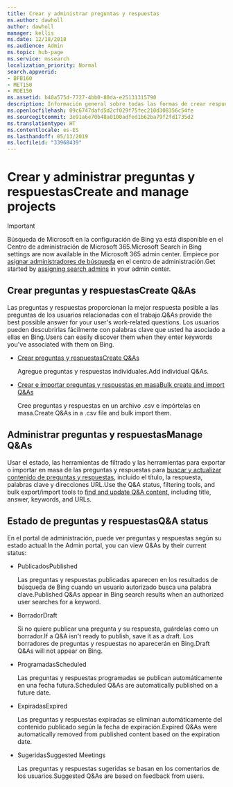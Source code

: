 ```yaml
---
title: Crear y administrar preguntas y respuestas
ms.author: dawholl
author: dawholl
manager: kellis
ms.date: 12/18/2018
ms.audience: Admin
ms.topic: hub-page
ms.service: mssearch
localization_priority: Normal
search.appverid:
- BFB160
- MET150
- MOE150
ms.assetid: b40a575d-7727-4bb0-80da-e25131315790
description: Información general sobre todas las formas de crear respuestas a las preguntas más frecuentes en el portal de administración de Búsqueda de Microsoft
ms.openlocfilehash: 09c6747dafd5d2cf029f75fec210d308356c54fe
ms.sourcegitcommit: 3e91a6e70b48a0100adfed1b62ba79f2fd1735d2
ms.translationtype: HT
ms.contentlocale: es-ES
ms.lasthandoff: 05/13/2019
ms.locfileid: "33968439"
---
```

# <a name="create-and-manage-qas"></a><span data-ttu-id="8bc79-103">Crear y administrar preguntas y respuestas</span><span class="sxs-lookup"><span data-stu-id="8bc79-103">Create and manage projects</span></span>

> [!IMPORTANT]
> <span data-ttu-id="8bc79-104">Búsqueda de Microsoft en la configuración de Bing ya está disponible en el Centro de administración de Microsoft 365.</span><span class="sxs-lookup"><span data-stu-id="8bc79-104">Microsoft Search in Bing settings are now available in the Microsoft 365 admin center.</span></span> <span data-ttu-id="8bc79-105">Empiece por [asignar administradores de búsqueda](https://docs.microsoft.com/es-ES/microsoftsearch/setup-microsoft-search#step-2-assign-search-admin-and-search-editor) en el centro de administración.</span><span class="sxs-lookup"><span data-stu-id="8bc79-105">Get started by [assigning search admins](https://docs.microsoft.com/en-us/microsoftsearch/setup-microsoft-search#step-2-assign-search-admin-and-search-editor) in your admin center.</span></span>
    
## <a name="create-qas"></a><span data-ttu-id="8bc79-106">Crear preguntas y respuestas</span><span class="sxs-lookup"><span data-stu-id="8bc79-106">Create Q&As</span></span>

<span data-ttu-id="8bc79-107">Las preguntas y respuestas proporcionan la mejor respuesta posible a las preguntas de los usuarios relacionadas con el trabajo.</span><span class="sxs-lookup"><span data-stu-id="8bc79-107">Q&As provide the best possible answer for your user's work-related questions.</span></span> <span data-ttu-id="8bc79-108">Los usuarios pueden descubrirlas fácilmente con palabras clave que usted ha asociado a ellas en Bing.</span><span class="sxs-lookup"><span data-stu-id="8bc79-108">Users can easily discover them when they enter keywords you've associated with them on Bing.</span></span>
  
- [<span data-ttu-id="8bc79-109">Crear preguntas y respuestas</span><span class="sxs-lookup"><span data-stu-id="8bc79-109">Create Q&As</span></span>](create-qas.md)
    
    <span data-ttu-id="8bc79-110">Agregue preguntas y respuestas individuales.</span><span class="sxs-lookup"><span data-stu-id="8bc79-110">Add individual Q&As.</span></span>
    
- [<span data-ttu-id="8bc79-111">Crear e importar preguntas y respuestas en masa</span><span class="sxs-lookup"><span data-stu-id="8bc79-111">Bulk create and import Q&As</span></span>](bulk-create-qas.md)
    
    <span data-ttu-id="8bc79-112">Cree preguntas y respuestas en un archivo .csv e impórtelas en masa.</span><span class="sxs-lookup"><span data-stu-id="8bc79-112">Create Q&As in a .csv file and bulk import them.</span></span>
    
## <a name="manage-qas"></a><span data-ttu-id="8bc79-113">Administrar preguntas y respuestas</span><span class="sxs-lookup"><span data-stu-id="8bc79-113">Manage Q&As</span></span>

<span data-ttu-id="8bc79-114">Usar el estado, las herramientas de filtrado y las herramientas para exportar o importar en masa de las preguntas y respuestas para [buscar y actualizar contenido de preguntas y respuestas](manage-qas.md), incluido el título, la respuesta, palabras clave y direcciones URL.</span><span class="sxs-lookup"><span data-stu-id="8bc79-114">Use the Q&A status, filtering tools, and bulk export/import tools to [find and update Q&A content](manage-qas.md), including title, answer, keywords, and URLs.</span></span>
  
## <a name="qa-status"></a><span data-ttu-id="8bc79-115">Estado de preguntas y respuestas</span><span class="sxs-lookup"><span data-stu-id="8bc79-115">Q&A status</span></span>

<span data-ttu-id="8bc79-116">En el portal de administración, puede ver preguntas y respuestas según su estado actual:</span><span class="sxs-lookup"><span data-stu-id="8bc79-116">In the Admin portal, you can view Q&As by their current status:</span></span>
  
- <span data-ttu-id="8bc79-117">Publicados</span><span class="sxs-lookup"><span data-stu-id="8bc79-117">Published</span></span>
    
    <span data-ttu-id="8bc79-118">Las preguntas y respuestas publicadas aparecen en los resultados de búsqueda de Bing cuando un usuario autorizado busca una palabra clave.</span><span class="sxs-lookup"><span data-stu-id="8bc79-118">Published Q&As appear in Bing search results when an authorized user searches for a keyword.</span></span>
    
- <span data-ttu-id="8bc79-119">Borrador</span><span class="sxs-lookup"><span data-stu-id="8bc79-119">Draft</span></span>
    
    <span data-ttu-id="8bc79-120">Si no quiere publicar una pregunta y su respuesta, guárdelas como un borrador.</span><span class="sxs-lookup"><span data-stu-id="8bc79-120">If a Q&A isn't ready to publish, save it as a draft.</span></span> <span data-ttu-id="8bc79-121">Los borradores de preguntas y respuestas no aparecerán en Bing.</span><span class="sxs-lookup"><span data-stu-id="8bc79-121">Draft Q&As will not appear on Bing.</span></span>
    
- <span data-ttu-id="8bc79-122">Programadas</span><span class="sxs-lookup"><span data-stu-id="8bc79-122">Scheduled</span></span>
    
    <span data-ttu-id="8bc79-123">Las preguntas y respuestas programadas se publican automáticamente en una fecha futura.</span><span class="sxs-lookup"><span data-stu-id="8bc79-123">Scheduled Q&As are automatically published on a future date.</span></span>
    
- <span data-ttu-id="8bc79-124">Expiradas</span><span class="sxs-lookup"><span data-stu-id="8bc79-124">Expired</span></span>
    
    <span data-ttu-id="8bc79-125">Las preguntas y respuestas expiradas se eliminan automáticamente del contenido publicado según la fecha de expiración.</span><span class="sxs-lookup"><span data-stu-id="8bc79-125">Expired Q&As were automatically removed from published content based on the expiration date.</span></span>
    
- <span data-ttu-id="8bc79-126">Sugeridas</span><span class="sxs-lookup"><span data-stu-id="8bc79-126">Suggested Meetings</span></span>
    
    <span data-ttu-id="8bc79-127">Las preguntas y respuestas sugeridas se basan en los comentarios de los usuarios.</span><span class="sxs-lookup"><span data-stu-id="8bc79-127">Suggested Q&As are based on feedback from users.</span></span>

  

